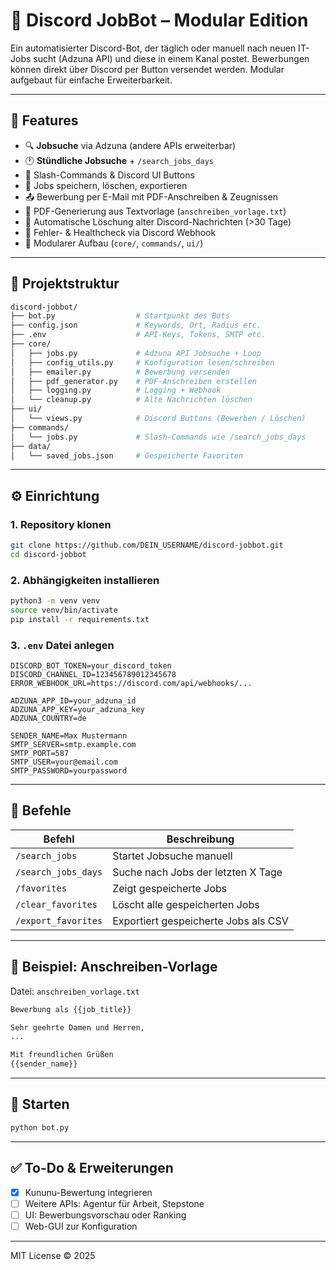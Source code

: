 # 💼 Discord JobBot – Modular Edition

Ein automatisierter Discord-Bot, der täglich oder manuell nach neuen IT-Jobs sucht (Adzuna API) und diese in einem Kanal postet. Bewerbungen können direkt über Discord per Button versendet werden. Modular aufgebaut für einfache Erweiterbarkeit.

---

## 🚀 Features

- 🔍 **Jobsuche** via Adzuna (andere APIs erweiterbar)
- 🕐 **Stündliche Jobsuche** + `/search_jobs_days`
- 💬 Slash-Commands & Discord UI Buttons
- 💾 Jobs speichern, löschen, exportieren
- 📤 Bewerbung per E-Mail mit PDF-Anschreiben & Zeugnissen
- 📎 PDF-Generierung aus Textvorlage (`anschreiben_vorlage.txt`)
- 🧹 Automatische Löschung alter Discord-Nachrichten (>30 Tage)
- 📡 Fehler- & Healthcheck via Discord Webhook
- 🔌 Modularer Aufbau (`core/`, `commands/`, `ui/`)

---

## 🧩 Projektstruktur

```bash
discord-jobbot/
├── bot.py                  # Startpunkt des Bots
├── config.json             # Keywords, Ort, Radius etc.
├── .env                    # API-Keys, Tokens, SMTP etc.
├── core/
│   ├── jobs.py             # Adzuna API Jobsuche + Loop
│   ├── config_utils.py     # Konfiguration lesen/schreiben
│   ├── emailer.py          # Bewerbung versenden
│   ├── pdf_generator.py    # PDF-Anschreiben erstellen
│   ├── logging.py          # Logging + Webhook
│   └── cleanup.py          # Alte Nachrichten löschen
├── ui/
│   └── views.py            # Discord Buttons (Bewerben / Löschen)
├── commands/
│   └── jobs.py             # Slash-Commands wie /search_jobs_days
├── data/
│   └── saved_jobs.json     # Gespeicherte Favoriten
```

---

## ⚙️ Einrichtung

### 1. Repository klonen

```bash
git clone https://github.com/DEIN_USERNAME/discord-jobbot.git
cd discord-jobbot
```

### 2. Abhängigkeiten installieren

```bash
python3 -m venv venv
source venv/bin/activate
pip install -r requirements.txt
```

### 3. `.env` Datei anlegen

```env
DISCORD_BOT_TOKEN=your_discord_token
DISCORD_CHANNEL_ID=123456789012345678
ERROR_WEBHOOK_URL=https://discord.com/api/webhooks/...

ADZUNA_APP_ID=your_adzuna_id
ADZUNA_APP_KEY=your_adzuna_key
ADZUNA_COUNTRY=de

SENDER_NAME=Max Mustermann
SMTP_SERVER=smtp.example.com
SMTP_PORT=587
SMTP_USER=your@email.com
SMTP_PASSWORD=yourpassword
```

---

## 💬 Befehle

| Befehl               | Beschreibung                                  |
|----------------------|-----------------------------------------------|
| `/search_jobs`       | Startet Jobsuche manuell                      |
| `/search_jobs_days`  | Suche nach Jobs der letzten X Tage           |
| `/favorites`         | Zeigt gespeicherte Jobs                       |
| `/clear_favorites`   | Löscht alle gespeicherten Jobs                |
| `/export_favorites`  | Exportiert gespeicherte Jobs als CSV          |

---

## 📄 Beispiel: Anschreiben-Vorlage

Datei: `anschreiben_vorlage.txt`

```txt
Bewerbung als {{job_title}}

Sehr geehrte Damen und Herren,
...

Mit freundlichen Grüßen
{{sender_name}}
```

---

## 🧪 Starten

```bash
python bot.py
```

---

## ✅ To-Do & Erweiterungen

- [x] Kununu-Bewertung integrieren
- [ ] Weitere APIs: Agentur für Arbeit, Stepstone
- [ ] UI: Bewerbungsvorschau oder Ranking
- [ ] Web-GUI zur Konfiguration

---

MIT License © 2025
